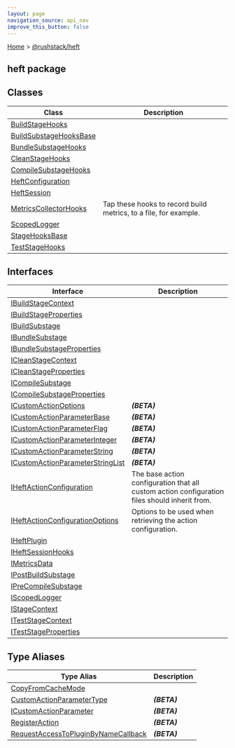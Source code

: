 ```yaml
---
layout: page
navigation_source: api_nav
improve_this_button: false
---
```



[Home](./index.md) &gt; [@rushstack/heft](./heft.md)

## heft package

## Classes

|  Class | Description |
|  --- | --- |
|  [BuildStageHooks](./heft.buildstagehooks.md) |  |
|  [BuildSubstageHooksBase](./heft.buildsubstagehooksbase.md) |  |
|  [BundleSubstageHooks](./heft.bundlesubstagehooks.md) |  |
|  [CleanStageHooks](./heft.cleanstagehooks.md) |  |
|  [CompileSubstageHooks](./heft.compilesubstagehooks.md) |  |
|  [HeftConfiguration](./heft.heftconfiguration.md) |  |
|  [HeftSession](./heft.heftsession.md) |  |
|  [MetricsCollectorHooks](./heft.metricscollectorhooks.md) | Tap these hooks to record build metrics, to a file, for example. |
|  [ScopedLogger](./heft.scopedlogger.md) |  |
|  [StageHooksBase](./heft.stagehooksbase.md) |  |
|  [TestStageHooks](./heft.teststagehooks.md) |  |

## Interfaces

|  Interface | Description |
|  --- | --- |
|  [IBuildStageContext](./heft.ibuildstagecontext.md) |  |
|  [IBuildStageProperties](./heft.ibuildstageproperties.md) |  |
|  [IBuildSubstage](./heft.ibuildsubstage.md) |  |
|  [IBundleSubstage](./heft.ibundlesubstage.md) |  |
|  [IBundleSubstageProperties](./heft.ibundlesubstageproperties.md) |  |
|  [ICleanStageContext](./heft.icleanstagecontext.md) |  |
|  [ICleanStageProperties](./heft.icleanstageproperties.md) |  |
|  [ICompileSubstage](./heft.icompilesubstage.md) |  |
|  [ICompileSubstageProperties](./heft.icompilesubstageproperties.md) |  |
|  [ICustomActionOptions](./heft.icustomactionoptions.md) | <b><i>(BETA)</i></b> |
|  [ICustomActionParameterBase](./heft.icustomactionparameterbase.md) | <b><i>(BETA)</i></b> |
|  [ICustomActionParameterFlag](./heft.icustomactionparameterflag.md) | <b><i>(BETA)</i></b> |
|  [ICustomActionParameterInteger](./heft.icustomactionparameterinteger.md) | <b><i>(BETA)</i></b> |
|  [ICustomActionParameterString](./heft.icustomactionparameterstring.md) | <b><i>(BETA)</i></b> |
|  [ICustomActionParameterStringList](./heft.icustomactionparameterstringlist.md) | <b><i>(BETA)</i></b> |
|  [IHeftActionConfiguration](./heft.iheftactionconfiguration.md) | The base action configuration that all custom action configuration files should inherit from. |
|  [IHeftActionConfigurationOptions](./heft.iheftactionconfigurationoptions.md) | Options to be used when retrieving the action configuration. |
|  [IHeftPlugin](./heft.iheftplugin.md) |  |
|  [IHeftSessionHooks](./heft.iheftsessionhooks.md) |  |
|  [IMetricsData](./heft.imetricsdata.md) |  |
|  [IPostBuildSubstage](./heft.ipostbuildsubstage.md) |  |
|  [IPreCompileSubstage](./heft.iprecompilesubstage.md) |  |
|  [IScopedLogger](./heft.iscopedlogger.md) |  |
|  [IStageContext](./heft.istagecontext.md) |  |
|  [ITestStageContext](./heft.iteststagecontext.md) |  |
|  [ITestStageProperties](./heft.iteststageproperties.md) |  |

## Type Aliases

|  Type Alias | Description |
|  --- | --- |
|  [CopyFromCacheMode](./heft.copyfromcachemode.md) |  |
|  [CustomActionParameterType](./heft.customactionparametertype.md) | <b><i>(BETA)</i></b> |
|  [ICustomActionParameter](./heft.icustomactionparameter.md) | <b><i>(BETA)</i></b> |
|  [RegisterAction](./heft.registeraction.md) | <b><i>(BETA)</i></b> |
|  [RequestAccessToPluginByNameCallback](./heft.requestaccesstopluginbynamecallback.md) | <b><i>(BETA)</i></b> |
